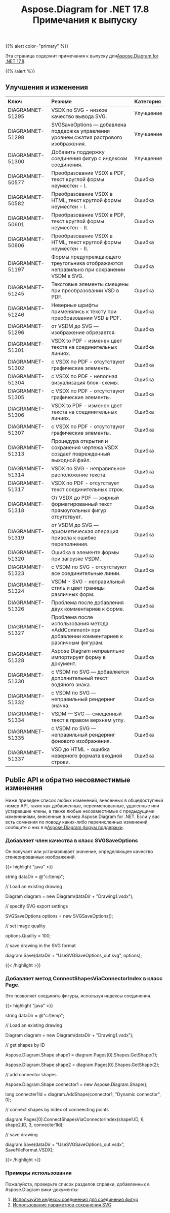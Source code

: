 ﻿---
title: Aspose.Diagram for .NET 17.8 Примечания к выпуску
type: docs
weight: 50
url: /ru/net/aspose-diagram-for-net-17-8-release-notes/
---
{{% alert color="primary" %}} 

 Эта страница содержит примечания к выпуску для[Aspose.Diagram for .NET 17.8](https://www.nuget.org/packages/Aspose.Diagram/17.8.0).

{{% /alert %}} 
## **Улучшения и изменения**

|**Ключ**|**Резюме**|**Категория**|
|:- |:- |:- |
|DIAGRAMNET-51295|VSDX по SVG - низкое качество вывода SVG.|Улучшение|
|DIAGRAMNET-51298|SVGSaveOptions — добавлена поддержка управления уровнем сжатия растрового изображения.|Улучшение|
|DIAGRAMNET-51300|Добавить поддержку соединения фигур с индексом соединения.|Улучшение|
|DIAGRAMNET-50577|Преобразование VSDX в PDF, текст круглой формы неуместен - I.|Ошибка|
|DIAGRAMNET-50582|Преобразование VSDX в HTML, текст круглой формы неуместен - I.|Ошибка|
|DIAGRAMNET-50601|Преобразование VSDX в PDF, текст круглой формы неуместен - II.|Ошибка|
|DIAGRAMNET-50606|Преобразование VSDX в HTML, текст круглой формы неуместен - II.|Ошибка|
|DIAGRAMNET-51197|Формы предупреждающего треугольника отображаются неправильно при сохранении VSDM в SVG.|Ошибка|
|DIAGRAMNET-51245|Текстовые элементы смещены при преобразовании VSD в PDF.|Ошибка|
|DIAGRAMNET-51246|Неверные шрифты применялись к тексту при преобразовании VSD в PDF.|Ошибка|
|DIAGRAMNET-51296|от VSDM до SVG — изображение обрезается.|Ошибка|
|DIAGRAMNET-51301|VSDX to PDF - изменен цвет текста на соединительных линиях.|Ошибка|
|DIAGRAMNET-51302|с VSDX по PDF - отсутствуют графические элементы.|Ошибка|
|DIAGRAMNET-51304|с VSDX по PDF - неполная визуализация блок-схемы.|Ошибка|
|DIAGRAMNET-51305|с VSDX по PDF - отсутствуют графические элементы.|Ошибка|
|DIAGRAMNET-51306|VSDX to PDF - изменен цвет текста на соединительных линиях.|Ошибка|
|DIAGRAMNET-51307|с VSDX по PDF - отсутствуют графические элементы.|Ошибка|
|DIAGRAMNET-51313|Процедура открытия и сохранения чертежа VSDX создает поврежденный выходной файл.|Ошибка|
|DIAGRAMNET-51314|VSDX по SVG - неправильное расположение текста.|Ошибка|
|DIAGRAMNET-51317|VSDX по PDF - отсутствует текст соединительных строк.|Ошибка|
|DIAGRAMNET-51318|От VSDX до PDF — жирный форматированный текст прямоугольных фигур отсутствует.|Ошибка|
|DIAGRAMNET-51319|от VSDM до SVG — арифметическая операция привела к ошибке переполнения.|Ошибка|
|DIAGRAMNET-51320|Ошибка в элементе формы при загрузке VSDM.|Ошибка|
|DIAGRAMNET-51323|с VSDM по SVG - отсутствуют все соединительные линии.|Ошибка|
|DIAGRAMNET-51324|VSDM - SVG - неправильный стиль и цвет границы различных форм.|Ошибка|
|DIAGRAMNET-51326|Проблема после добавления двух комментариев к форме.|Ошибка|
|DIAGRAMNET-51327|Проблема после использования метода «AddComment» при добавлении комментариев к различным фигурам.|Ошибка|
|DIAGRAMNET-51328|Aspose Diagram неправильно импортирует форму в документ.|Ошибка|
|DIAGRAMNET-51330|с VSDM по SVG — добавляется дополнительный текст водяного знака.|Ошибка|
|DIAGRAMNET-51332|с VSDM по SVG — неправильный рендеринг значка.|Ошибка|
|DIAGRAMNET-51334|VSDM — SVG — смещенный текст в правом верхнем углу.|Ошибка|
|DIAGRAMNET-51335|с VSDM по SVG — неправильный рендеринг фонового изображения.|Ошибка|
|DIAGRAMNET-51337|VSD до HTML - ошибка неверного формата входной строки.|Ошибка|
## **Public API и обратно несовместимые изменения**
Ниже приведен список любых изменений, внесенных в общедоступный номер API, таких как добавленные, переименованные, удаленные или устаревшие члены, а также любые несовместимые с предыдущими изменениями, внесенные в номер Aspose.Diagram for .NET. Если у вас есть сомнения по поводу каких-либо перечисленных изменений, сообщите о них в в[Aspose.Diagram форум поддержки](https://forum.aspose.com/c/diagram/17).
### **Добавляет член качества в класс SVGSaveOptions**
Он получает или устанавливает значение, определяющее качество сгенерированных изображений.

{{< highlight "java" >}}

 string dataDir = @"c:\temp\";

// Load an existing drawing

Diagram diagram = new Diagram(dataDir + "Drawing1.vsdx");

// specify SVG export settings

SVGSaveOptions options = new SVGSaveOptions();

// set image quality

options.Quality = 100;

// save drawing in the SVG format

diagram.Save(dataDir + "UseSVGSaveOptions_out.svg", options);

{{< /highlight >}}
### **Добавляет метод ConnectShapesViaConnectorIndex в класс Page.**
Это позволяет соединять фигуры, используя индексы соединения.

{{< highlight "java" >}}

 string dataDir = @"c:\temp\";

// Load an existing drawing

Diagram diagram = new Diagram(dataDir + "Drawing1.vsdx");

// get shapes by ID

Aspose.Diagram.Shape shape1 = diagram.Pages[0].Shapes.GetShape(1);

Aspose.Diagram.Shape shape2 = diagram.Pages[0].Shapes.GetShape(2);

// add connector shapes

Aspose.Diagram.Shape connector1 = new Aspose.Diagram.Shape();

long connecter1Id = diagram.AddShape(connector1, "Dynamic connector", 0);

// connect shapes by index of conneecting points

diagram.Pages[0].ConnectShapesViaConnectorIndex(shape1.ID, 6, shape2.ID, 3, connecter1Id);

// save drawing

diagram.Save(dataDir + "UseSVGSaveOptions_out.vsdx", SaveFileFormat.VSDX);

{{< /highlight >}}
### **Примеры использования**
Пожалуйста, проверьте список разделов справки, добавленных в Aspose.Diagram вики-документы:

1. [Используйте индексы соединения для соединения фигур](https://docs.aspose.com/diagram/net/add-retrieve-copy-and-read-visio-shape-data/#use-connection-indexes-to-connect-shapes)
1. [Использование параметров сохранения SVG](https://docs.aspose.com/diagram/net/save-visio-document/)
